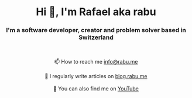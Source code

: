 <h1 align="center">Hi 👋, I'm Rafael aka rabu</h1>
<h3 align="center">I'm a software developer, creator and problem solver based in Switzerland</h3>
<br />
<!--
<p align="center">
   <img align="center" src="https://github-readme-stats.vercel.app/api?username=rabume&show_icons=true&locale=en&theme=transparent" alt="rabume" />
<p/>
-->

<p align="center">
📫 How to reach me <a href="mailto:info@rabu.me">info@rabu.me<a/>
<br /><br />
📝 I regularly write articles on <a href="https://blog.rabu.me">blog.rabu.me<a/>
<br /><br />
🎥 You can also find me on <a href="https://www.youtube.com/@rabume/">YouTube<a/> 
